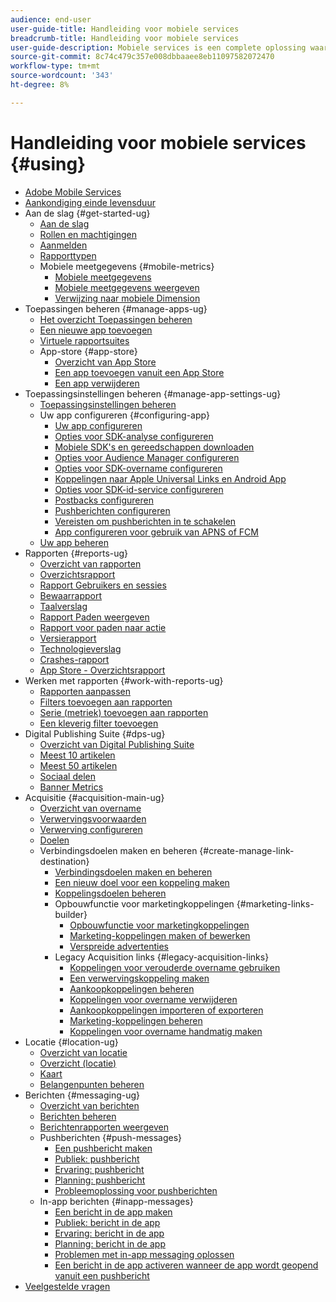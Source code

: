```yaml
---
audience: end-user
user-guide-title: Handleiding voor mobiele services
breadcrumb-title: Handleiding voor mobiele services
user-guide-description: Mobiele services is een complete oplossing waarmee u gebruikers van mobiele apps kunt aantrekken en betrekken en hun ervaringen kunt optimaliseren.
source-git-commit: 8c74c479c357e008dbbaaee8eb11097582072470
workflow-type: tm+mt
source-wordcount: '343'
ht-degree: 8%

---
```



# Handleiding voor mobiele services {#using}

+ [Adobe Mobile Services](home.md)
+ [Aankondiging einde levensduur](eol.md)
+ Aan de slag {#get-started-ug}
   + [Aan de slag](gs/gs.md)
   + [Rollen en machtigingen](gs/c-mob-roles-and-permissions.md)
   + [Aanmelden](gs/gs-signin.md)
   + [Rapporttypen](gs/reports-types.md)
   + Mobiele meetgegevens {#mobile-metrics}
      + [Mobiele meetgegevens](gs/metrics/metrics.md)
      + [Mobiele meetgegevens weergeven](gs/metrics/overview.md)
      + [Verwijzing naar mobiele Dimension](gs/metrics/metrics-reference.md)
+ Toepassingen beheren {#manage-apps-ug}
   + [Het overzicht Toepassingen beheren](manage-apps/manage-apps.md)
   + [Een nieuwe app toevoegen](manage-apps/t-new-app.md)
   + [Virtuele rapportsuites](manage-apps/c-mob-vrs.md)
   + App-store {#app-store}
      + [Overzicht van App Store](manage-apps/c-app-store/c-app-store.md)
      + [Een app toevoegen vanuit een App Store](manage-apps/c-app-store/t-app-store-app.md)
      + [Een app verwijderen](manage-apps/t-delete-apps.md)
+ Toepassingsinstellingen beheren {#manage-app-settings-ug}
   + [Toepassingsinstellingen beheren](c-manage-app-settings/c-manage-app-settings.md)
   + Uw app configureren {#configuring-app}
      + [Uw app configureren](c-manage-app-settings/c-mob-confg-app/c-mob-confg-app.md)
      + [Opties voor SDK-analyse configureren](c-manage-app-settings/c-mob-confg-app/t-config-analytics/t-config-analytics.md)
      + [Mobiele SDK&#39;s en gereedschappen downloaden](c-manage-app-settings/c-mob-confg-app/t-config-analytics/download-sdk.md)
      + [Opties voor Audience Manager configureren](c-manage-app-settings/c-mob-confg-app/t-config-aam.md)
      + [Opties voor SDK-overname configureren](c-manage-app-settings/c-mob-confg-app/t-config-acquisition.md)
      + [Koppelingen naar Apple Universal Links en Android App](c-manage-app-settings/c-mob-confg-app/c-universal-app-links.md)
      + [Opties voor SDK-id-service configureren](c-manage-app-settings/c-mob-confg-app/t-config-visitor.md)
      + [Postbacks configureren](c-manage-app-settings/c-mob-confg-app/signals.md)
      + [Pushberichten configureren](c-manage-app-settings/c-mob-confg-app/configure-push-messaging/configure-push-messaging.md)
      + [Vereisten om pushberichten in te schakelen](c-manage-app-settings/c-mob-confg-app/configure-push-messaging/prerequisites-push-messaging.md)
      + [App configureren voor gebruik van APNS of FCM](c-manage-app-settings/c-mob-confg-app/configure-push-messaging/configure-app-apns-gcm.md)
   + [Uw app beheren](c-manage-app-settings/c-mob-manage-app.md)
+ Rapporten {#reports-ug}
   + [Overzicht van rapporten](usage/usage.md)
   + [Overzichtsrapport](usage/usage-overview.md)
   + [Rapport Gebruikers en sessies](usage/users-sessions.md)
   + [Bewaarrapport](usage/reports-retention.md)
   + [Taalverslag](usage/reports-funnel.md)
   + [Rapport Paden weergeven](usage/reports-view-paths.md)
   + [Rapport voor paden naar actie](usage/reports-action-paths.md)
   + [Versierapport](usage/c-reports-versions.md)
   + [Technologieverslag](usage/reports-technology.md)
   + [Crashes-rapport](usage/c-crashes.md)
   + [App Store - Overzichtsrapport](usage/c-app-store-store-performance.md)
+ Werken met rapporten {#work-with-reports-ug}
   + [Rapporten aanpassen](usage/reports-customize/reports-customize.md)
   + [Filters toevoegen aan rapporten](usage/reports-customize/t-reports-customize.md)
   + [Serie (metriek) toevoegen aan rapporten](usage/reports-customize/t-reports-series.md)
   + [Een kleverig filter toevoegen](usage/reports-customize/t-sticky-filter.md)
+ Digital Publishing Suite {#dps-ug}
   + [Overzicht van Digital Publishing Suite](dps/dps.md)
   + [Meest 10 artikelen](dps/dps-top-ten-articles.md)
   + [Meest 50 artikelen](dps/dps-top-50-articles.md)
   + [Sociaal delen](dps/dps-social-sharing.md)
   + [Banner Metrics](dps/dps-banner-metrics.md)
+ Acquisitie {#acquisition-main-ug}
   + [Overzicht van overname](acquisition-main/acquisition-main.md)
   + [Verwervingsvoorwaarden](acquisition-main/c-acquisition-prerequisites.md)
   + [Verwerving configureren](acquisition-main/t-enable-acquisition.md)
   + [Doelen](acquisition-main/c-create-destinations.md)
   + Verbindingsdoelen maken en beheren {#create-manage-link-destination}
      + [Verbindingsdoelen maken en beheren](acquisition-main/c-manage-link-destinations/c-manage-link-destinations.md)
      + [Een nieuw doel voor een koppeling maken](acquisition-main/c-manage-link-destinations/t-create-new-app-deep-link-destination.md)
      + [Koppelingsdoelen beheren](acquisition-main/c-manage-link-destinations/t-archive-unarchive-link-destinations.md)
      + Opbouwfunctie voor marketingkoppelingen {#marketing-links-builder}
         + [Opbouwfunctie voor marketingkoppelingen](acquisition-main/c-marketing-links-builder/c-marketing-links-builder.md)
         + [Marketing-koppelingen maken of bewerken](acquisition-main/c-marketing-links-builder/t-create-edit-adobe-links/t-create-edit-adobe-links.md)
         + [Verspreide advertenties](acquisition-main/c-marketing-links-builder/t-create-edit-adobe-links/t-interstitials.md)
      + Legacy Acquisition links {#legacy-acquisition-links}
         + [Koppelingen voor verouderde overname gebruiken](acquisition-main/c-marketing-links-builder/t-create-edit-adobe-links/c-use-legacy-acquisition-links/c-use-legacy-acquisition-links.md)
         + [Een verwervingskoppeling maken](acquisition-main/c-marketing-links-builder/t-create-edit-adobe-links/c-use-legacy-acquisition-links/t-acquisition-link.md)
         + [Aankoopkoppelingen beheren](acquisition-main/c-marketing-links-builder/t-create-edit-adobe-links/c-use-legacy-acquisition-links/c-manage-acquisition-links/c-manage-acquisition-links.md)
         + [Koppelingen voor overname verwijderen](acquisition-main/c-marketing-links-builder/t-create-edit-adobe-links/c-use-legacy-acquisition-links/c-manage-acquisition-links/t-acquisition-del.md)
         + [Aankoopkoppelingen importeren of exporteren](acquisition-main/c-marketing-links-builder/t-create-edit-adobe-links/c-use-legacy-acquisition-links/c-manage-acquisition-links/t-acquisition-import.md)
         + [Marketing-koppelingen beheren](acquisition-main/c-marketing-links-builder/c-manage-adobe-links.md)
         + [Koppelingen voor overname handmatig maken](acquisition-main/c-marketing-links-builder/acquisition-link-manual.md)
+ Locatie {#location-ug}
   + [Overzicht van locatie](location/location-overview.md)
   + [Overzicht (locatie)](location/c-location-overview.md)
   + [Kaart](location/c-map-points.md)
   + [Belangenpunten beheren](location/t-manage-points.md)
+ Berichten {#messaging-ug}
   + [Overzicht van berichten](in-app-messaging/in-app-messaging.md)
   + [Berichten beheren](in-app-messaging/messages-manage/messages-manage.md)
   + [Berichtenrapporten weergeven](in-app-messaging/messages-manage/view-message-reports.md)
   + Pushberichten {#push-messages}
      + [Een pushbericht maken](in-app-messaging/t-create-push-message/t-create-push-message.md)
      + [Publiek: pushbericht](in-app-messaging/t-create-push-message/c-audience-push-message.md)
      + [Ervaring: pushbericht](in-app-messaging/t-create-push-message/c-experience-push-message.md)
      + [Planning: pushbericht](in-app-messaging/t-create-push-message/c-schedule-push-message.md)
      + [Probleemoplossing voor pushberichten](in-app-messaging/t-create-push-message/c-troubleshooting-push-messaging.md)
   + In-app berichten {#inapp-messages}
      + [Een bericht in de app maken](in-app-messaging/t-in-app-message/t-in-app-message.md)
      + [Publiek: bericht in de app](in-app-messaging/t-in-app-message/c-audience-in-app-message.md)
      + [Ervaring: bericht in de app](in-app-messaging/t-in-app-message/c-experience-in-app-message.md)
      + [Planning: bericht in de app](in-app-messaging/t-in-app-message/c-schedule-in-app-message.md)
      + [Problemen met in-app messaging oplossen](in-app-messaging/t-in-app-message/in-apps-ts.md)
      + [Een bericht in de app activeren wanneer de app wordt geopend vanuit een pushbericht](in-app-messaging/t-mob-trig-in-app-open-app-from-push.md)
+ [Veelgestelde vragen](faq-mobile.md)